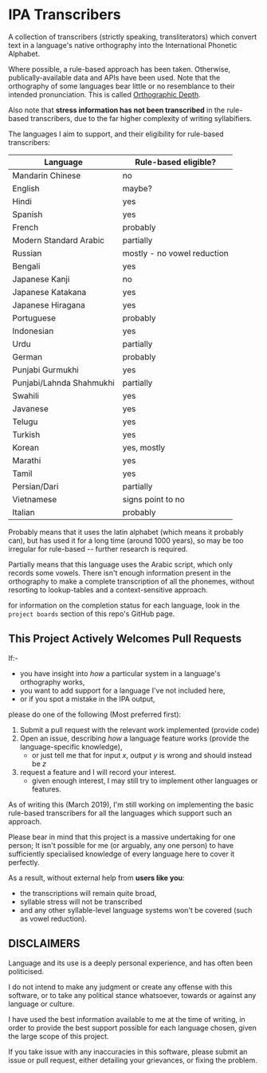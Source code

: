 # IPA Transcribers

A collection of transcribers (strictly speaking, transliterators) which convert text in a language's native orthography into the International Phonetic Alphabet.

Where possible, a rule-based approach has been taken. Otherwise, publically-available data and APIs have been used.
Note that the orthography of some languages bear little or no resemblance to their intended pronunciation. This is called [Orthographic Depth](https://en.wikipedia.org/wiki/Orthographic_depth).

Also note that **stress information has not been transcribed** in the rule-based transcribers,
due to the far higher complexity of writing syllabifiers.

The languages I aim to support, and their eligibility for rule-based transcribers:

Language                | Rule-based eligible?
------------------------|------------
Mandarin Chinese        | no
English                 | maybe?
Hindi                   | yes
Spanish                 | yes
French                  | probably
Modern Standard Arabic  | partially
Russian                 | mostly - no vowel reduction
Bengali                 | yes
Japanese Kanji          | no
Japanese Katakana       | yes
Japanese Hiragana       | yes
Portuguese              | probably
Indonesian              | yes
Urdu                    | partially
German                  | probably
Punjabi Gurmukhi        | yes
Punjabi/Lahnda Shahmukhi| partially
Swahili                 | yes
Javanese                | yes
Telugu                  | yes
Turkish                 | yes
Korean                  | yes, mostly
Marathi                 | yes
Tamil                   | yes
Persian/Dari            | partially
Vietnamese              | signs point to no
Italian                 | probably

Probably means that it uses the latin alphabet (which means it probably can),
but has used it for a long time (around 1000 years), so may be too irregular for rule-based -- further research is required.

Partially means that this language uses the Arabic script, which only records some vowels. 
There isn't enough information present in the orthography to make a complete transcription of all the phonemes,
without resorting to lookup-tables and a context-sensitive approach.

for information on the completion status for each language, look in the `project boards` section of this repo's GitHub page.


## This Project Actively Welcomes Pull Requests

If:-

* you have insight into *how* a particular system in a language's orthography works,
* you want to add support for a language I've not included here,
* or if you spot a mistake in the IPA output,

please do one of the following (Most preferred first):

1. Submit a pull request with the relevant work implemented (provide code)
2. Open an issue, describing *how* a language feature works (provide the language-specific knowledge),
    - or just tell me that for input *x*, output *y* is wrong and should instead be *z*
3. request a feature and I will record your interest.
    - given enough interest, I may still try to implement other languages or features.
 
As of writing this (March 2019), I'm still working on implementing the basic rule-based transcribers for all the languages which
support such an approach.

Please bear in mind that this project is a massive undertaking for one person;
It isn't possible for me (or arguably, any one person) to have sufficiently specialised knowledge of every language here to cover it perfectly.

As a result, without external help from **users like you**:
* the transcriptions will remain quite broad,
* syllable stress will not be transcribed
* and any other syllable-level language systems won't be covered (such as vowel reduction).

## DISCLAIMERS

Language and its use is a deeply personal experience, and has often been politicised.

I do not intend to make any judgment or create any offense with this software,
or to take any political stance whatsoever, towards or against any language or culture.

I have used the best information available to me at the time of writing, 
in order to provide the best support possible for each language chosen,
given the large scope of this project.

If you take issue with any inaccuracies in this software,
please submit an issue or pull request, either detailing your grievances, or fixing the problem.
